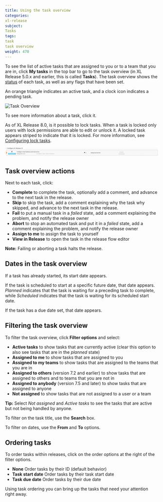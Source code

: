 ```yaml
---
title: Using the task overview
categories:
xl-release
subject:
Tasks
tags:
task
task overview
weight: 470
---
```


To see the list of active tasks that are assigned to you or to a team that you are in, click **My tasks** in the top bar to go to the task overview (in XL Release 5.0.x and earlier, this is called **Tasks**). The task overview shows the [status](/xl-release/concept/task-life-cycle.html) of each task, as well as any flags that have been set.

An orange triangle indicates an active task, and a clock icon indicates a pending task.

![Task Overview](../images/task-overview.png)

To see more information about a task, click it.

As of XL Release 8.0, is it possible to lock tasks. When a task is locked only users with lock permissions are able to edit or unlock it. A locked task appears striped to indicate that it is locked.  For more information, see [Configuring lock tasks](http://docs.xebialabs.com/xl-release/how-to/configure-lock-tasks.markdown).

![Locked task](../images/locked-mytasks-view.png)

## Task overview actions

Next to each task, click:

* **Complete** to complete the task, optionally add a comment, and advance to the next task in the release.
* **Skip** to skip the task, add a comment explaining why the task why skipped, and advance to the next task in the release.
* **Fail** to put a manual task in a *failed* state, add a comment explaining the problem, and notify the release owner
* **Abort** to stop an automated task and put it in a *failed* state, add a comment explaining the problem, and notify the release owner
* **Assign to me** to assign the task to yourself
* **View in Release** to open the task in the release flow editor

**Note:** Failing or aborting a task halts the release.

## Dates in the task overview

If a task has already started, its start date appears.

If the task is scheduled to start at a specific future date, that date appears. *Planned* indicates that the task is waiting for a preceding task to complete, while *Scheduled* indicates that the task is waiting for its scheduled start date.

If the task has a due date set, that date appears.

## Filtering the task overview

To filter the task overview, click **Filter options** and select:

* **Active tasks** to show tasks that are currently active (clear this option to also see tasks that are in the *planned* state)
* **Assigned to me** to show tasks that are assigned to you
* **Assigned to my teams** to show tasks that are assigned to the teams that you are in
* **Assigned to others** (version 7.2 and earlier) to show tasks that are assigned to others and to teams that you are not in
* **Assigned to anybody** (version 7.5 and later) to show tasks that are assigned to anyone
* **Not assigned** to show tasks that are not assigned to a user or a team

**Tip:** Select *Not assigned* and *Active tasks* to see the tasks that are active but not being handled by anyone.

To filter on the task title, use the **Search** box.

To filter on dates, use the **From** and **To** options.

## Ordering tasks

To order tasks within releases, click on the order options at the right of the filter options.

* **None** Order tasks by their ID (default behavior)
* **Task start date** Order tasks by their task start date
* **Task due date** Order tasks by their due date

Using task ordering you can bring up the tasks that need your attention right away.
